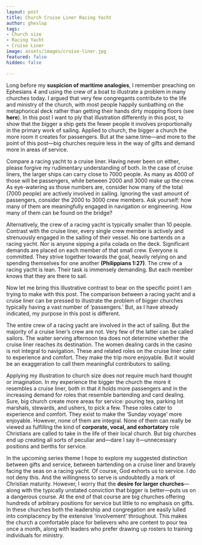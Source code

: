 ```yaml
---
layout: post
title: Church Cruise Liner Racing Yacht
author: gheslop
tags:
- Church size
- Racing Yacht
- Cruise Liner
image: assets/images/cruise-liner.jpg
featured: false
hidden: false

---
```

Long before my **suspicion of** **maritime analogies**, I remember preaching on Ephesians 4 and using the crew of a boat to illustrate a problem in many churches today. I argued that very few congregants contribute to the life and ministry of the church, with most people happily sunbathing on the metaphorical deck rather than getting their hands dirty mopping floors (see **here**). In this post I want to ply that illustration differently in this post, to show that the bigger a ship gets the fewer people it involves proportionally in the primary work of sailing. Applied to church, the bigger a church the more room it creates for passengers. But at the same time—and more to the point of this post—big churches require less in the way of gifts and demand more in areas of service.

Compare a racing yacht to a cruise liner. Having never been on either, please forgive my rudimentary understanding of both. In the case of cruise liners, the larger ships can carry close to 7000 people. As many as 4000 of those will be passengers, while between 2000 and 3000 make up the crew. As eye-watering as those numbers are, consider how many of the total (7000 people) are actively involved in sailing. Ignoring the vast amount of passengers, consider the 2000 to 3000 crew members. Ask yourself: how many of them are meaningfully engaged in navigation or engineering. How many of them can be found on the bridge?

Alternatively, the crew of a racing yacht is typically smaller than 10 people. Contrast with the cruise liner, every single crew member is actively and strenuously engaged in the sailing of their vessel. No one bartends on a racing yacht. Nor is anyone sipping a piña colada on the deck. Significant demands are placed on each member of that small crew. Everyone is committed. They strive together towards the goal, heavily relying on and spending themselves for one another **(Philippians 1:27)**. The crew of a racing yacht is lean. Their task is immensely demanding. But each member knows that they are there to sail.

Now let me bring this illustrative contrast to bear on the specific point I am trying to make with this post. The comparison between a racing yacht and a cruise liner can be pressed to illustrate the problem of bigger churches typically having a vast number of ‘passengers.’ But, as I have already indicated, my purpose in this post is different.

The entire crew of a racing yacht are involved in the act of sailing. But the majority of a cruise liner’s crew are not. Very few of the latter can be called sailors. The waiter serving afternoon tea does not determine whether the cruise liner reaches its destination. The women dealing cards in the casino is not integral to navigation. These and related roles on the cruise liner cater to experience and comfort. They make the trip more enjoyable. But it would be an exaggeration to call them meaningful contributors to sailing.

Applying my illustration to church size does not require much hard thought or imagination. In my experience the bigger the church the more it resembles a cruise liner, both in that it holds more passengers and in the increasing demand for roles that resemble bartending and card dealing. Sure, big church create more areas for service: pouring tea, parking lot marshals, stewards, and ushers, to pick a few. These roles cater to experience and comfort. They exist to make the ‘Sunday voyage’ more enjoyable. However, none of them are integral. None of them can really be viewed as fulfilling the kind of **corporate, vocal, and exhortatory** role Christians are called to take in the life of their local church. But big churches end up creating all sorts of peculiar and—dare I say it—unnecessary positions and berths for service.

In the upcoming series theme I hope to explore my suggested distinction between gifts and service, between bartending on a cruise liner and bravely facing the seas on a racing yacht. Of course, God exhorts us to service. I do not deny this. And the willingness to serve is undoubtedly a mark of Christian maturity. However, I worry that the **desire for larger churches**—along with the typically unstated conviction that bigger is better—puts us on a dangerous course. At the end of that course are big churches offering hundreds of arbitrary positions for service but little to no emphasis on gifts. In these churches both the leadership and congregation are easily lulled into complacency by the extensive ‘involvement’ throughout. This makes the church a comfortable place for believers who are content to pour tea once a month, along with leaders who prefer drawing up rosters to training individuals for ministry.
